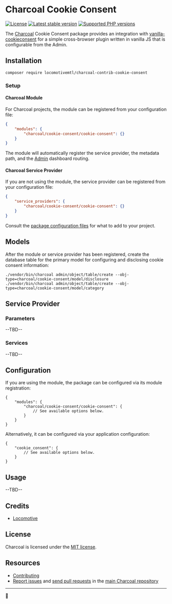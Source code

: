 Charcoal Cookie Consent
=======================

[![License][badge-license]](./LICENSE)
[![Latest stable version][badge-version]](https://packagist.org/packages/locomotivemtl/charcoal-contrib-cookie-consent)
[![Supported PHP versions][badge-php]](./composer.json)

The [Charcoal][charcoal/charcoal] Cookie Consent package provides
an integration with [vanilla-cookieconsent] for a simple cross-browser
plugin written in vanilla JS that is configurable from the Admin.

## Installation

```shell
composer require locomotivemtl/charcoal-contrib-cookie-consent
```

### Setup

#### Charcoal Module

For Charcoal projects, the module can be registered from your configuration file:

```json
{
    "modules": {
        "charcoal/cookie-consent/cookie-consent": {}
    }
}
```

The module will automatically register the service provider, the metadata path,
and the [Admin][charcoal/admin] dashboard routing.

#### Charcoal Service Provider

If you are not using the module, the service provider can be registered
from your configuration file:

```json
{
    "service_providers": {
        "charcoal/cookie-consent/cookie-consent": {}
    }
}
```

Consult the [package configuration files](./config) for what to add to your project.

## Models

After the module or service provider has been registered, create the database table
for the primary model for configuring and disclosing cookie consent information:

```shell
./vendor/bin/charcoal admin/object/table/create --obj-type=charcoal/cookie-consent/model/disclosure
./vendor/bin/charcoal admin/object/table/create --obj-type=charcoal/cookie-consent/model/category
```

## Service Provider

### Parameters

--TBD--

### Services

--TBD--

## Configuration

If you are using the module, the package can be configured via its module registration:

```jsonc
{
    "modules": {
        "charcoal/cookie-consent/cookie-consent": {
            // See available options below.
        }
    }
}
```

Alternatively, it can be configured via your application configuration:

```jsonc
{
    "cookie_consent": {
        // See available options below.
    }
}
```

## Usage

--TBD--

## Credits

* [Locomotive](https://locomotive.ca/)

## License

Charcoal is licensed under the [MIT license](./LICENSE).

## Resources

* [Contributing](./CONTRIBUTING.md)
* [Report issues](https://github.com/locomotivemtl/charcoal-contrib-cookie-consent/issues) and
  [send pull requests](https://github.com/locomotivemtl/charcoal-contrib-cookie-consent/pulls)
  in the [main Charcoal repository](https://github.com/charcoalphp/charcoal)

---

🚂

[charcoal/admin]:        https://github.com/charcoalphp/admin
[charcoal/charcoal]:     https://github.com/charcoalphp/charcoal
[vanilla-cookieconsent]: https://github.com/orestbida/cookieconsent

[badge-license]:         https://img.shields.io/packagist/l/locomotivemtl/charcoal-contrib-cookie-consent.svg?style=flat-square
[badge-php]:             https://img.shields.io/packagist/php-v/locomotivemtl/charcoal-contrib-cookie-consent?style=flat-square&logo=php
[badge-version]:         https://img.shields.io/packagist/v/locomotivemtl/charcoal-contrib-cookie-consent.svg?style=flat-square&logo=packagist
